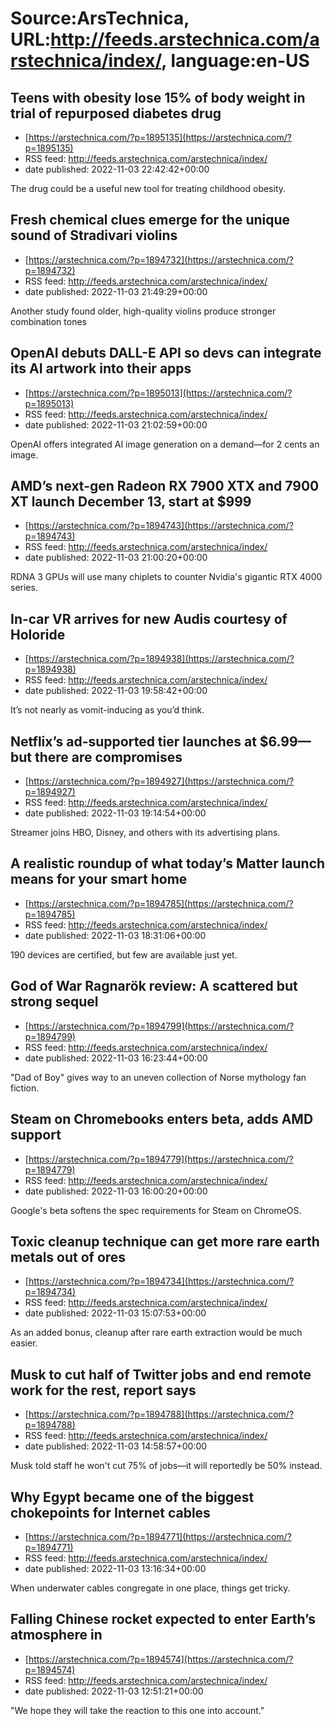 # Source:ArsTechnica, URL:http://feeds.arstechnica.com/arstechnica/index/, language:en-US

## Teens with obesity lose 15% of body weight in trial of repurposed diabetes drug
 - [https://arstechnica.com/?p=1895135](https://arstechnica.com/?p=1895135)
 - RSS feed: http://feeds.arstechnica.com/arstechnica/index/
 - date published: 2022-11-03 22:42:42+00:00

The drug could be a useful new tool for treating childhood obesity.

## Fresh chemical clues emerge for the unique sound of Stradivari violins
 - [https://arstechnica.com/?p=1894732](https://arstechnica.com/?p=1894732)
 - RSS feed: http://feeds.arstechnica.com/arstechnica/index/
 - date published: 2022-11-03 21:49:29+00:00

Another study found older, high-quality violins produce stronger combination tones

## OpenAI debuts DALL-E API so devs can integrate its AI artwork into their apps
 - [https://arstechnica.com/?p=1895013](https://arstechnica.com/?p=1895013)
 - RSS feed: http://feeds.arstechnica.com/arstechnica/index/
 - date published: 2022-11-03 21:02:59+00:00

OpenAI offers integrated AI image generation on a demand—for 2 cents an image.

## AMD’s next-gen Radeon RX 7900 XTX and 7900 XT launch December 13, start at $999
 - [https://arstechnica.com/?p=1894743](https://arstechnica.com/?p=1894743)
 - RSS feed: http://feeds.arstechnica.com/arstechnica/index/
 - date published: 2022-11-03 21:00:20+00:00

RDNA 3 GPUs will use many chiplets to counter Nvidia's gigantic RTX 4000 series.

## In-car VR arrives for new Audis courtesy of Holoride
 - [https://arstechnica.com/?p=1894938](https://arstechnica.com/?p=1894938)
 - RSS feed: http://feeds.arstechnica.com/arstechnica/index/
 - date published: 2022-11-03 19:58:42+00:00

It’s not nearly as vomit-inducing as you’d think.

## Netflix’s ad-supported tier launches at $6.99—but there are compromises
 - [https://arstechnica.com/?p=1894927](https://arstechnica.com/?p=1894927)
 - RSS feed: http://feeds.arstechnica.com/arstechnica/index/
 - date published: 2022-11-03 19:14:54+00:00

Streamer joins HBO, Disney, and others with its advertising plans.

## A realistic roundup of what today’s Matter launch means for your smart home
 - [https://arstechnica.com/?p=1894785](https://arstechnica.com/?p=1894785)
 - RSS feed: http://feeds.arstechnica.com/arstechnica/index/
 - date published: 2022-11-03 18:31:06+00:00

190 devices are certified, but few are available just yet.

## God of War Ragnarök review: A scattered but strong sequel
 - [https://arstechnica.com/?p=1894799](https://arstechnica.com/?p=1894799)
 - RSS feed: http://feeds.arstechnica.com/arstechnica/index/
 - date published: 2022-11-03 16:23:44+00:00

"Dad of Boy" gives way to an uneven collection of Norse mythology fan fiction.

## Steam on Chromebooks enters beta, adds AMD support
 - [https://arstechnica.com/?p=1894779](https://arstechnica.com/?p=1894779)
 - RSS feed: http://feeds.arstechnica.com/arstechnica/index/
 - date published: 2022-11-03 16:00:20+00:00

Google's beta softens the spec requirements for Steam on ChromeOS.

## Toxic cleanup technique can get more rare earth metals out of ores
 - [https://arstechnica.com/?p=1894734](https://arstechnica.com/?p=1894734)
 - RSS feed: http://feeds.arstechnica.com/arstechnica/index/
 - date published: 2022-11-03 15:07:53+00:00

As an added bonus, cleanup after rare earth extraction would be much easier.

## Musk to cut half of Twitter jobs and end remote work for the rest, report says
 - [https://arstechnica.com/?p=1894788](https://arstechnica.com/?p=1894788)
 - RSS feed: http://feeds.arstechnica.com/arstechnica/index/
 - date published: 2022-11-03 14:58:57+00:00

Musk told staff he won't cut 75% of jobs—it will reportedly be 50% instead.

## Why Egypt became one of the biggest chokepoints for Internet cables
 - [https://arstechnica.com/?p=1894771](https://arstechnica.com/?p=1894771)
 - RSS feed: http://feeds.arstechnica.com/arstechnica/index/
 - date published: 2022-11-03 13:16:34+00:00

When underwater cables congregate in one place, things get tricky.

## Falling Chinese rocket expected to enter Earth’s atmosphere in
 - [https://arstechnica.com/?p=1894574](https://arstechnica.com/?p=1894574)
 - RSS feed: http://feeds.arstechnica.com/arstechnica/index/
 - date published: 2022-11-03 12:51:21+00:00

"We hope they will take the reaction to this one into account."

